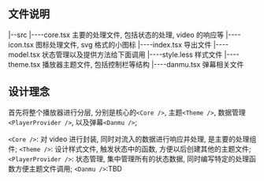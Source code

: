## 文件说明

|--src
|----core.tsx 主要的处理文件, 包括状态的处理, video 的响应等
|----icon.tsx 图标处理文件, svg 格式的小图标
|----index.tsx 导出文件
|----model.tsx 状态管理以及提供方法给下面调用
|----style.less 样式文件
|----theme.tsx 播放器主题文件, 包括控制栏等结构
|----danmu.tsx 弹幕相关文件

## 设计理念

首先将整个播放器进行分层, 分别是核心的`<Core />`, 主题`<Theme />`, 数据管理`<PlayerProvider />`, 以及弹幕`<Danmu />`;

`<Core />`: 对 video 进行封装, 同时对流入的数据进行响应并处理, 是主要的处理组件;
`<Theme />`: 设计样式文件, 触发状态中的函数, 方便以后创建其他的主题文件;
`<PlayerProvider />`: 状态管理, 集中管理所有的状态数据, 同时编写特定的处理函数方便主题文件调用;
`<Danmu />`:TBD
